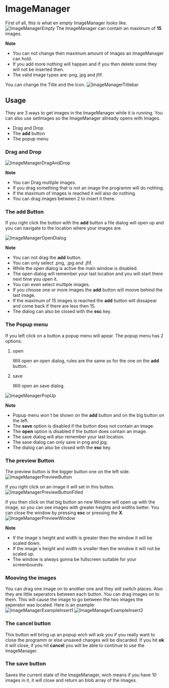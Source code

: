 # ImageManager

First of all, this is what en empty ImageManager looks like.
![ImageManagerEmpty](https://raw.githubusercontent.com/BBj-Plugins/ImageManager/master/docs/screenshots/ImageManagerEmpty.PNG)
The ImageManager can contain an maximum of **15** images.


**Note**
- You can not change then maximum amount of images an ImageManager can hold.
- If you add more nothing will happen and if you then delete some they will not be inserted then.
- The valid image types are: png, jpg and jfif.
 
You can change the Title and the Icon.
![ImageManagerTitlebar](https://raw.githubusercontent.com/BBj-Plugins/ImageManager/master/docs/screenshots/ImageManagerTitlebar.PNG)

 ## Usage 
They are 3 ways to get images in the ImageManager while it is running.
You can also use setImages so the ImageManager allready opens with Images.

- Drag and Drop
- The **add** button
- The popup menu
 
 ### Drag and Drop
![ImageManagerDragAndDrop](https://raw.githubusercontent.com/BBj-Plugins/ImageManager/master/docs/screenshots/ImageManagerDragAndDrop.jpg)

**Note**

- You can Drag multiple images.
- If you drag something that is not an image the programm will do nothing.
- If the maximum of images is reached it will also do nothing.
- You can drag images between 2 to insert it there.


 ### The **add** Button  
If you right click the button with the **add** button a file dialog will open up and you can navigate to the location where your images are. 


![ImageManagerOpenDialog](https://raw.githubusercontent.com/BBj-Plugins/ImageManager/master/docs/screenshots/ImageManagerOpenDialog.PNG)


**Note** 


- You can not drag the **add** button.
- You can only select .png, .jpg and .jfif.
- While the open dialog is active the main window is disabled.
- The open dialog will remember your last location and you will start there next time you open it.
- You can even select multiple images.
- If you choose one or more images the **add** button will moove behind the last image.
- If the maximum of 15 images is reached the **add** button will dissapear and come back if there are less then 15.
- The dialog can also be closed with the **esc** key.


 ### The Popup menu
If you left click on a button a popup menu will apear.
The popup menu has 2 options:


1. open


	Will open an open dialog, rules are the same as for the one on the **add** button.
2. save


	Will open an save dialog.

 
![ImageManagerPopUp](https://raw.githubusercontent.com/BBj-Plugins/ImageManager/master/docs/screenshots/ImageManagerPopUp.jpg)

**Note**



- Popup menu won`t be shown on the **add** button and on the big button on the left.
- The **save** option is disabled if the button does not contain an image.
- The **open** option is disabled if the button does contain an image.
- The save dialog will also remember your last location.
- The save dialog can only save in png and jpg.
- The dialog can also be closed with the **esc** key.


 ### The preview Button
The preview button is the bigger button one on the left side.
![ImageManagerPreviewButton](https://raw.githubusercontent.com/BBj-Plugins/ImageManager/master/docs/screenshots/ImageManagerPreviewButton.jpg)


If you right click on an image it will set in this button.
![ImageManagerPreviewButtonFilled](https://raw.githubusercontent.com/BBj-Plugins/ImageManager/master/docs/screenshots/ImageManagerPreviewButtonFilled.jpg)


If you then click on that big button an new Window will open up with the image, so you can see images with greater heights and widths better.
You can close the window by pressing **esc** or pressing the **X**.
![ImageManagerPreviewWindow](https://raw.githubusercontent.com/BBj-Plugins/ImageManager/master/docs/screenshots/ImageManagerPreviewWindow.jpg)


**Note** 


- If the image`s height and width is greater then the window it will be scaled down. 
- If the image`s height and width is smaller then the window it will not be scaled up. 
- The window is always gonna be fullscreen suitable for your screenbounds.

 
 ### Mooving the images
You can drag one image on to another one and they will switch places.
Also they are little seperators between each button. 
You can drag images on to them. 
This will cause the image to go between the two images the seperator was located.
Here is an example:
![ImageManagerExampleInsert1](https://raw.githubusercontent.com/BBj-Plugins/ImageManager/master/docs/screenshots/ImageManagerExampleInsert1.jpg)
![ImageManagerExampleInsert2](https://raw.githubusercontent.com/BBj-Plugins/ImageManager/master/docs/screenshots/ImageManagerExampleInsert2.jpg)

 ### The cancel button
This button will bring up an popup wich will ask you if you really want to close the programm or else unsaved changes will be discarded.
If you hit **ok** it will close, if you hit **cancel** you will be able to continue to use the ImageManager.

 ### The save button 
Saves the current state of the ImageManager, wich means if you have 10 images in it, it will close and return an blob array of the images. 
